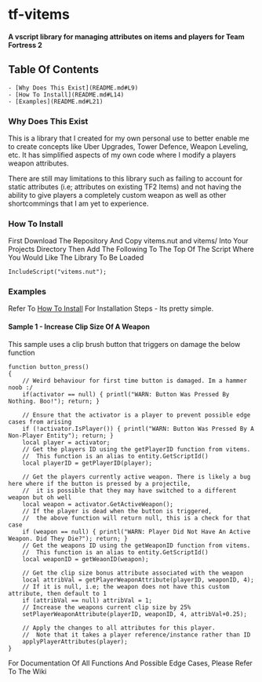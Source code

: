# tf-vitems
#### A vscript library for managing attributes on items and players for Team Fortress 2

## Table Of Contents
    - [Why Does This Exist](README.md#L9)
    - [How To Install](README.md#L14)
    - [Examples](README.md#L21)

### Why Does This Exist
This is a library that I created for my own personal use to better enable me to create concepts like Uber Upgrades, Tower Defence, Weapon Leveling, etc. It has simplified aspects of my own code where I modify a players weapon attributes.

There are still may limitations to this library such as failing to account for static attributes (i.e; attributes on existing TF2 Items) and not having the ability to give players a completely custom weapon as well as other shortcommings that I am yet to experience. 

### How To Install
First Download The Repository And Copy vitems.nut and vitems/ Into Your Projects Directory
Then Add The Following To The Top Of The Script Where You Would Like The Library To Be Loaded
```Squirrel
IncludeScript("vitems.nut");
```

### Examples
Refer To [How To Install](https://github.com/RRKS101/tf-vitems/blob/main/README.md#L14) For Installation Steps - Its pretty simple.

#### Sample 1 - Increase Clip Size Of A Weapon
This sample uses a clip brush button that triggers on damage the below function
```Squirrel
function button_press()
{
    // Weird behaviour for first time button is damaged. Im a hammer noob :/
	if(activator == null) { printl("WARN: Button Was Pressed By Nothing. Boo!"); return; }  

    // Ensure that the activator is a player to prevent possible edge cases from arising
	if (!activator.IsPlayer()) { printl("WARN: Button Was Pressed By A Non-Player Entity"); return; }
	local player = activator;
    // Get the players ID using the getPlayerID function from vitems. 
    //  This function is an alias to entity.GetScriptId()
	local playerID = getPlayerID(player);

    // Get the players currently active weapon. There is likely a bug here where if the button is pressed by a projectile, 
    //  it is possible that they may have switched to a different weapon but oh well
	local weapon = activator.GetActiveWeapon();
    // If the player is dead when the button is triggered, 
    //  the above function will return null, this is a check for that case
	if (weapon == null) { printl("WARN: Player Did Not Have An Active Weapon. Did They Die?"); return; }
    // Get the weapons ID using the getWeaponID function from vitems. 
    //  This function is an alias to entity.GetScriptId()
	local weaponID = getWeaonID(weapon);

    // Get the clip size bonus attribute associated with the weapon
	local attribVal = getPlayerWeaponAttribute(playerID, weaponID, 4);
    // If it is null, i.e; the weapon does not have this custom attribute, then default to 1
	if (attribVal == null) attribVal = 1;
    // Increase the weapons current clip size by 25%
	setPlayerWeaponAttribute(playerID, weaponID, 4, attribVal+0.25);
	
    // Apply the changes to all attributes for this player. 
    //  Note that it takes a player reference/instance rather than ID
	applyPlayerAttributes(player);
}
```

For Documentation Of All Functions And Possible Edge Cases, Please Refer To The Wiki